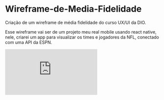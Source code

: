 # Wireframe-de-Media-Fidelidade

Criação de um wireframe de média fidelidade do curso UX/UI da DIO.

Esse wireframe vai ser de um projeto meu real mobile usando react native, nele, criarei um app para visualizar os times e jogadores da NFL, conectado com uma API da ESPN.


![Wireframe de Média Fidelidade.pdf](https://github.com/RuanF7/Wireframe-de-M-dia-Fidelidade/files/13319575/Wireframe.de.Media.Fidelidade.pdf)
